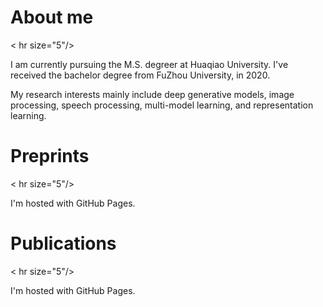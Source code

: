 <!DOCTYPE html>
<html>
<body>
<h1>About me</h1>
< hr size="5"/>
<p>I am currently pursuing the M.S. degreer at Huaqiao University. I've received the bachelor degree from FuZhou University, in 2020.</p>

<p>My research interests mainly include deep generative models, image processing, speech processing, multi-model learning, and representation learning.</p>
<h1>Preprints</h1>
< hr size="5"/>
<p>I'm hosted with GitHub Pages.</p>
<h1>Publications</h1>
< hr size="5"/>
<p>I'm hosted with GitHub Pages.</p>
</body>
</html>

